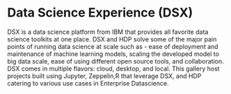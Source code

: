 # Data Science Experience (DSX)
DSX is a data science platform from IBM that provides all favorite data science toolkits at one place. DSX and HDP solve some of the major pain points of running data science at scale such as - ease of deployment and maintenance of machine learning models, scaling the developed model to big data scale, ease of using different open source tools, and collaboration. DSX comes in multiple flavors: cloud, desktop, and local. This gallery host projects built using Jupyter, Zeppelin,R that leverage DSX, and HDP catering to various use cases in Enterprise Datascience.
